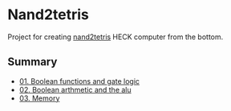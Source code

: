 # Nand2tetris

Project for creating [nand2tetris](https://www.nand2tetris.org/) HECK computer from the bottom.


## Summary

- [01. Boolean functions and gate logic](https://github.com/bartkim0426/TIL/blob/master/nand2tetris/01-boolean-functions.md)
- [02. Boolean arthmetic and the alu](https://github.com/bartkim0426/TIL/blob/master/nand2tetris/02-boolean-arthmetic-and-the-alu.md)
- [03. Memory](https://github.com/bartkim0426/TIL/blob/master/nand2tetris/03-memory.md)
